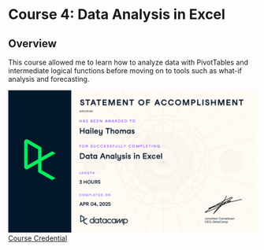 # Course 4: Data Analysis in Excel

## Overview
This course allowed me to learn how to analyze data with PivotTables and intermediate logical functions before moving on to tools such as what-if analysis and forecasting.

![cert](https://github.com/haileyrthomas01/datacamp-excel-fundamentals/blob/main/data-analysis-in-excel/screenshots/dataanalysis.png)
[Course Credential](https://www.datacamp.com/completed/statement-of-accomplishment/course/bd4b79b282a682bb78149603fa4bb2637060cf14)
